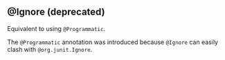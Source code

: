 @Ignore (deprecated)
--------------------

Equivalent to using `@Programmatic`.

The `@Programmatic` annotation was
introduced because `@Ignore` can easily clash with `@org.junit.Ignore`.
